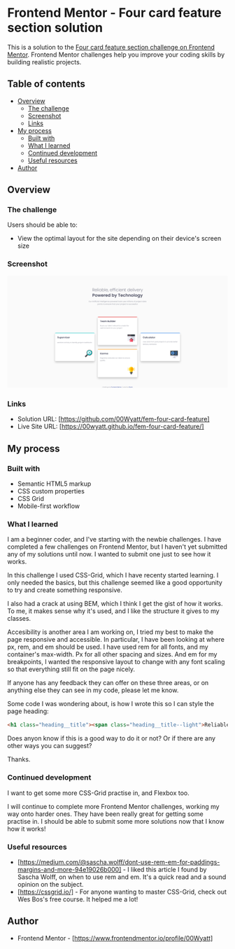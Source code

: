 # Frontend Mentor - Four card feature section solution

This is a solution to the [Four card feature section challenge on Frontend Mentor](https://www.frontendmentor.io/challenges/four-card-feature-section-weK1eFYK). Frontend Mentor challenges help you improve your coding skills by building realistic projects. 

## Table of contents

- [Overview](#overview)
  - [The challenge](#the-challenge)
  - [Screenshot](#screenshot)
  - [Links](#links)
- [My process](#my-process)
  - [Built with](#built-with)
  - [What I learned](#what-i-learned)
  - [Continued development](#continued-development)
  - [Useful resources](#useful-resources)
- [Author](#author)

## Overview

### The challenge

Users should be able to:

- View the optimal layout for the site depending on their device's screen size

### Screenshot

![](images/screenshot-four-card-feature-section.png)

### Links

- Solution URL: [https://github.com/00Wyatt/fem-four-card-feature]
- Live Site URL: [https://00wyatt.github.io/fem-four-card-feature/]

## My process

### Built with

- Semantic HTML5 markup
- CSS custom properties
- CSS Grid
- Mobile-first workflow

### What I learned

I am a beginner coder, and I've starting with the newbie challenges. I have completed a few challenges on Frontend Mentor, but I haven't yet submitted any of my solutions until now. I wanted to submit one just to see how it works.

In this challenge I used CSS-Grid, which I have recenty started learning. I only needed the basics, but this challenge seemed like a good opportunity to try and create something responsive.

I also had a crack at using BEM, which I think I get the gist of how it works. To me, it makes sense why it's used, and I like the structure it gives to my classes.

Accesibility is another area I am working on, I tried my best to make the page responsive and accessible. In particular, I have been looking at where px, rem, and em should be used. I have used rem for all fonts, and my container's max-width. Px for all other spacing and sizes. And em for my breakpoints, I wanted the responsive layout to change with any font scaling so that everything still fit on the page nicely.

If anyone has any feedback they can offer on these three areas, or on anything else they can see in my code, please let me know.

Some code I was wondering about, is how I wrote this so I can style the page heading:

```html
<h1 class="heading__title"><span class="heading__title--light">Reliable, efficient delivery </span>Powered by Technology</h1>
```
Does anyon know if this is a good way to do it or not? Or if there are any other ways you can suggest?

Thanks.

### Continued development

I want to get some more CSS-Grid practise in, and Flexbox too.

I will continue to complete more Frontend Mentor challenges, working my way onto harder ones. They have been really great for getting some practise in. I should be able to submit some more solutions now that I know how it works!

### Useful resources

- [https://medium.com/@sascha.wolff/dont-use-rem-em-for-paddings-margins-and-more-94e19026b000] - I liked this article I found by Sascha Wolff, on when to use rem and em. It's a quick read and a sound opinion on the subject.
- [https://cssgrid.io/] - For anyone wanting to master CSS-Grid, check out Wes Bos's free course. It helped me a lot!

## Author

- Frontend Mentor - [https://www.frontendmentor.io/profile/00Wyatt]